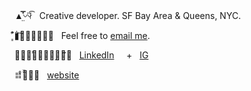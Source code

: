 

▲̤̿̽〰︎⃒⃛͡ &nbsp;  Creative developer. SF Bay Area & Queens, NYC.

▮͇͋͒𐄘⃓̱̥̟̟͋᷍ &nbsp;  Feel free to [email me](mailto:jayran@cca.edu). 

✹̶͉̑͗𖠢⃓̝̩̣̻̎𐄛᷉ &nbsp;  [LinkedIn](https://www.linkedin.com/in/jexica/) &nbsp; &nbsp; + &nbsp; [IG](https://www.instagram.com/xica.io/) 

𐄎𐄛̡̆̌ͦ✦ &nbsp; [website](https://jexica.design/) 
